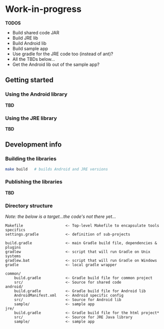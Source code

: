 # Work-in-progress

**TODOS**

* Build shared code JAR
* Build JRE lib
* Build Android lib
* Build sample app
* Use gradle for the JRE code too (instead of ant)?
* All the TBDs below...
* Get the Android lib out of the sample app?



## Getting started

### Using the Android library

**TBD**

### Using the JRE library

**TBD**

## Development info

### Building the libraries

```bash
make build   # builds Android and JRE versions
```

### Publishing the libraries

**TBD**

###  Directory structure

*Note: the below is a target...the code's not there yet...*

```
Makefile                   <- Top-level Makefile to encapsulate tools specifics
settings.gradle            <- definition of sub-projects

build.gradle               <- main Gradle build file, dependencies & plugins
gradlew                    <- script that will run Gradle on Unix systems
gradlew.bat                <- script that will run Gradle on Windows
gradle                     <- local gradle wrapper

common/
    build.gradle           <- Gradle build file for common project
    src/                   <- Source for shared code
android/
    build.gradle           <- Gradle build file for Android lib
    AndroidManifest.xml    <- Android specific config
    src/                   <- Source for Android lib
    sample/                <- sample app
jre/
    build.gradle           <- Gradle build file for the html project*
    src/                   <- Source for JRE Java library
    sample/                <- sample app
```
